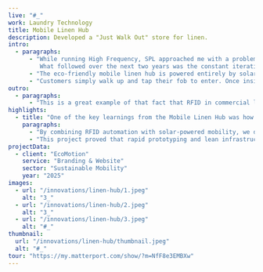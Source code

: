 ```yaml
---
live: "#_"
work: Laundry Technology
title: Mobile Linen Hub
description: Developed a "Just Walk Out" store for linen.
intro:  
  - paragraphs:  
      - "While running High Frequency, SPL approached me with a problem \"We want to break into the short term stay market, and we think RFID can help us do that.\"
         What followed over the next two years was the constant iteration of a \"Just Walk Out\" store for short term stay linen."  
      - "The eco-friendly mobile linen hub is powered entirely by solar power, and its portable design means it can easily be moved, allowing the quick testing of new markets."  
      - "Customers simply walk up and tap their fob to enter. Once inside, the customer selects linen from the trolleys placed in the clean room, and bring the linen they want to the foyer. Linen inside the foyer is scanned, and the customer can simply leave once they are done."  
outro:  
  - paragraphs:  
      - "This is a great example of that fact that RFID in commercial laundries can be leveraged to open up new revenue streams."  
highlights:
  - title: "One of the key learnings from the Mobile Linen Hub was how technology can transform traditional industries."
    paragraphs:
      - "By combining RFID automation with solar-powered mobility, we demonstrated that laundries can operate autonomously, reduce overheads, and access new revenue channels without large capital investments."
      - "This project proved that rapid prototyping and lean infrastructure can unlock new business models in even the most established sectors like commercial laundry."
projectData:  
  - client: "EcoMotion"  
    service: "Branding & Website"  
    sector: "Sustainable Mobility"  
    year: "2025"  
images:
  - url: "/innovations/linen-hub/1.jpeg"
    alt: "3_"
  - url: "/innovations/linen-hub/2.jpeg"
    alt: "3_"
  - url: "/innovations/linen-hub/3.jpeg"
    alt: "#_"
thumbnail:
  url: "/innovations/linen-hub/thumbnail.jpeg"
  alt: "#_"
tour: "https://my.matterport.com/show/?m=NfF8e3EMBXw"
---
```

